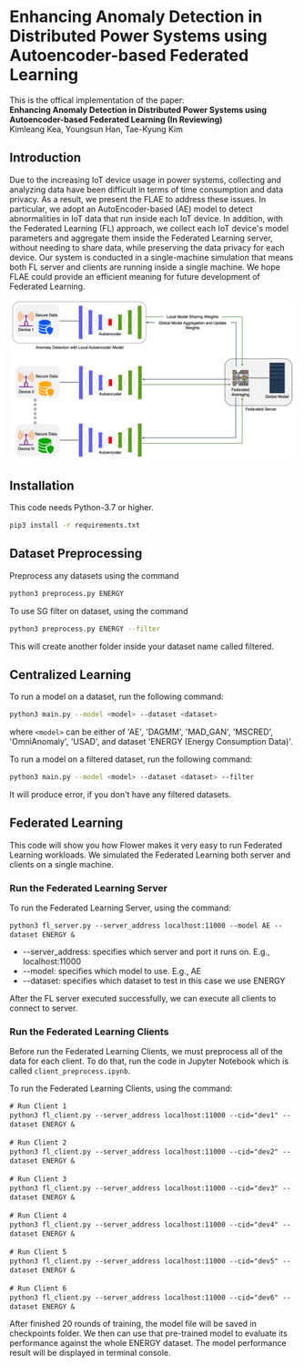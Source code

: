 # Enhancing Anomaly Detection in Distributed Power Systems using Autoencoder-based Federated Learning

This is the offical implementation of the paper: \
**Enhancing Anomaly Detection in Distributed Power Systems using Autoencoder-based Federated Learning (In Reviewing)** \
Kimleang Kea, Youngsun Han, Tae-Kyung Kim

## Introduction
Due to the increasing IoT device usage in power systems, collecting and analyzing data have been difficult in terms of time consumption and data privacy. As a result, we present the FLAE to address these issues. In particular, we adopt an AutoEncoder-based (AE) model to detect abnormalities in IoT data that run inside each IoT device. In addition, with the Federated Learning (FL) approach, we collect each IoT device's model parameters and aggregate them inside the Federated Learning server, without needing to share data, while preserving the data privacy for each device. Our system is conducted in a single-machine simulation that means both FL server and clients are running inside a single machine. We hope FLAE could provide an efficient meaning for future development of Federated Learning.

<div align="center">
 <img src="docs/fl_arch.png" width="600px">
</div>

## Installation
This code needs Python-3.7 or higher.
```bash
pip3 install -r requirements.txt
```

## Dataset Preprocessing
Preprocess any datasets using the command
```bash
python3 preprocess.py ENERGY
```

To use SG filter on dataset, using the command
```bash
python3 preprocess.py ENERGY --filter
```
This will create another folder inside your dataset name called filtered.

## Centralized Learning
To run a model on a dataset, run the following command:
```bash
python3 main.py --model <model> --dataset <dataset>
```
where `<model>` can be either of 'AE', 'DAGMM', 'MAD_GAN', 'MSCRED', 'OmniAnomaly', 'USAD', and dataset 'ENERGY (Energy Consumption Data)'.

To run a model on a filtered dataset, run the following command:
```bash
python3 main.py --model <model> --dataset <dataset> --filter
```
It will produce error, if you don't have any filtered datasets.


## Federated Learning

This code will show you how Flower makes it very easy to run Federated Learning workloads.
We simulated the Federated Learning both server and clients on a single machine.

### Run the Federated Learning Server

To run the Federated Learning Server, using the command:
```
python3 fl_server.py --server_address localhost:11000 --model AE --dataset ENERGY &
```
- --server_address: specifies which server and port it runs on. E.g., localhost:11000
- --model: specifies which model to use. E.g., AE
- --dataset: specifies which dataset to test in this case we use ENERGY

After the FL server executed successfully, we can execute all clients to connect to server.

### Run the Federated Learning Clients

Before run the Federated Learning Clients, we must preprocess all of the data for each client. To do that, run the code in Jupyter Notebook which is called `client_preprocess.ipynb`.

To run the Federated Learning Clients, using the command:
```
# Run Client 1
python3 fl_client.py --server_address localhost:11000 --cid="dev1" --dataset ENERGY &

# Run Client 2
python3 fl_client.py --server_address localhost:11000 --cid="dev2" --dataset ENERGY &

# Run Client 3
python3 fl_client.py --server_address localhost:11000 --cid="dev3" --dataset ENERGY &

# Run Client 4
python3 fl_client.py --server_address localhost:11000 --cid="dev4" --dataset ENERGY &

# Run Client 5
python3 fl_client.py --server_address localhost:11000 --cid="dev5" --dataset ENERGY &

# Run Client 6
python3 fl_client.py --server_address localhost:11000 --cid="dev6" --dataset ENERGY &
```

After finished 20 rounds of training, the model file will be saved in checkpoints folder. We then can use that pre-trained model to evaluate its performance against the whole ENERGY dataset. The model performance result will be displayed in terminal console.
